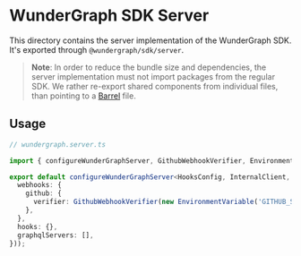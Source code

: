 # WunderGraph SDK Server

This directory contains the server implementation of the WunderGraph SDK. It's exported through `@wundergraph/sdk/server`.

> **Note**: In order to reduce the bundle size and dependencies, the server implementation must not import packages from the regular SDK. We rather re-export shared components from individual files, than pointing to a [Barrel](https://basarat.gitbook.io/typescript/main-1/barrel) file.

## Usage

```ts
// wundergraph.server.ts

import { configureWunderGraphServer, GithubWebhookVerifier, EnvironmentVariable } from '@wundergraph/sdk/server';

export default configureWunderGraphServer<HooksConfig, InternalClient, WebhooksConfig>(() => ({
  webhooks: {
    github: {
      verifier: GithubWebhookVerifier(new EnvironmentVariable('GITHUB_SECRET')),
    },
  },
  hooks: {},
  graphqlServers: [],
}));
```
